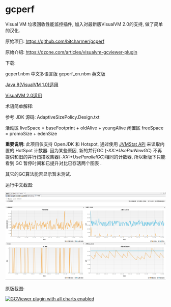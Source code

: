 # gcperf
Visual VM 垃圾回收性能监控插件, 加入对最新版VisualVM 2.0的支持, 做了简单的汉化.

原始项目: https://github.com/bitcharmer/gcperf

原始介绍: https://dzone.com/articles/visualvm-gcviewer-plugin

下载: 

gcperf.nbm 中文多语言版 gcperf_en.nbm 英文版

 [Java 8(VisualVM 1.0)适用](visualvm1\dist) 

 [VisualVM 2.0适用](visualvm2\dist) 

术语简单解释:

参考 JDK 源码: AdaptiveSizePolicy.Design.txt 

   活动区 liveSpace = baseFootprint + oldAlive + youngAlive
   闲置区 freeSpace = promoSize + edenSize

 **重要说明:** 此项目仅支持 OpenJDK 和 Hotspot, 通过使用 [JVMStat API](http://openjdk.java.net/groups/serviceability/jvmstat/overview-tree.html) 来读取内置的 HotSpot 计数器. 因为某些原因, 新的并行GC (*-XX:+UseParNewGC*) 不再提供和旧的并行扫描收集器(*-XX:+UseParallelGC*)相同的计数器, 所以新版下只能看到 GC 暂停时间和已提升对比已存活两个图表 . 

其它的GC算法能否显示暂未测试.

运行中文截图:

![gcperf_CN](gcperf_CN.png)

原版截图:

[![GCViewer plugin with all charts enabled](https://dzone.com/sites/all/files/all_alt.PNG)](https://dzone.com/sites/all/files/all_alt.PNG)

